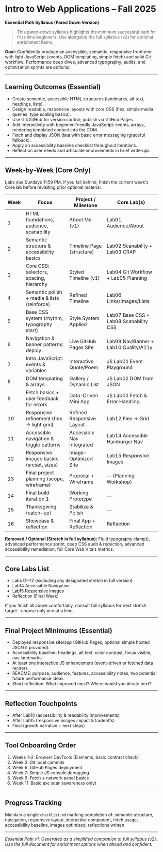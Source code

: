 # Intro to Web Applications – Fall 2025  
**Essential Path Syllabus (Pared Down Version)**

> This pared‑down syllabus highlights the minimum successful path for first‑time beginners. Use alongside the full syllabus (v2) for optional enrichment items.

**Goal:** Confidently produce an accessible, semantic, responsive front‑end with light JavaScript (events, DOM templating, simple fetch) and solid Git workflow. Performance deep dives, advanced typography, audits, and optimization sprints are *optional*.

---
## Learning Outcomes (Essential)
- Create semantic, accessible HTML structures (landmarks, alt text, headings, lists).
- Design readable, responsive layouts with core CSS (flex, simple media queries, type scaling basics).
- Use Git/GitHub for version control; publish via GitHub Pages.
- Add interactivity with beginner‑friendly JavaScript: events, arrays, rendering templated content into the DOM.
- Fetch and display JSON data with basic error messaging (graceful fallback).
- Apply an accessibility baseline checklist throughout iterations.
- Reflect on user needs and articulate improvements in brief write‑ups.

---
## Week‑by‑Week (Core Only)
Labs due Sundays 11:59 PM. If you fall behind, finish the current week's Core lab before revisiting prior optional material.

| Week | Focus | Project / Milestone | Core Lab(s) |
|------|-------|---------------------|-------------|
| 1 | HTML foundations, audience, scanability | About Me (v1) | Lab01 Audience/About |
| 2 | Semantic structure & accessibility basics | Timeline Page (structure) | Lab02 Scanability + Lab03 CRAP |
| 3 | Core CSS: selectors, spacing, hierarchy | Styled Timeline (v1) | Lab04 Git Workflow + Lab05 Planning |
| 4 | Semantic polish + media & lists (reinforce) | Refined Timeline | Lab06 Links/Images/Lists |
| 5 | Base CSS system (rhythm, typography start) | Style System Applied | Lab07 Base CSS + Lab08 Scanability CSS |
| 6 | Navigation & banner patterns; deploy | Live GitHub Pages Site | Lab09 Nav/Banner + Lab10 Quality/A11y |
| 7 | Intro JavaScript: events & variables | Interactive Quote/Poem | JS Lab01 Event Playground |
| 8 | DOM templating & arrays | Gallery / Dynamic List | JS Lab02 DOM from JSON |
| 9 | Fetch basics + user feedback for errors | Data-Driven Mini App | JS Lab03 Fetch & Error Handling |
| 10 | Responsive refinement (flex → light grid) | Refined Responsive Layout | Lab12 Flex → Grid |
| 11 | Accessible navigation & toggle patterns | Accessible Nav Integrated | Lab14 Accessible Hamburger Nav |
| 12 | Responsive images basics (srcset, sizes) | Image-Optimized Site | Lab15 Responsive Images |
| 13 | Final project planning (scope, wireframe) | Proposal + Wireframe | — (Planning Workshop) |
| 14 | Final build iteration 1 | Working Prototype | — |
| 15 | Thanksgiving (catch-up) | Stabilize & Polish | — |
| 16 | Showcase & reflection | Final App + Reflection | Reflection |

**Removed / Optional (Stretch in full syllabus):** Fluid typography clamp(), advanced performance sprint, deep CSS audit & reduction, advanced accessibility remediation, full Core Web Vitals metrics.

---
## Core Labs List
- Labs 01–12 (excluding any designated stretch in full version)
- Lab14 Accessible Navigation
- Lab15 Responsive Images
- Reflection (Final Week)

If you finish all above comfortably, consult full syllabus for next stretch target—choose only one at a time.

---
## Final Project Minimums (Essential)
- Deployed responsive site/app (GitHub Pages; optional simple hosted JSON if provided).
- Accessibility baseline: headings, alt text, color contrast, focus visible, nav landmarks.
- At least one interactive JS enhancement (event-driven or fetched data render).
- README: purpose, audience, features, accessibility notes, two potential future performance ideas.
- Short reflection: What improved most? Where would you iterate next?

---
## Reflection Touchpoints
- After Lab10 (accessibility & readability improvements)
- After Lab15 (responsive images impact & tradeoffs)
- Final (growth narrative + next steps)

---
## Tool Onboarding Order
1. Weeks 1–2: Browser DevTools (Elements, basic contrast check)
2. Week 3: Git local commits
3. Week 6: GitHub Pages deployment
4. Week 7: Simple JS console debugging
5. Week 9: Fetch + network panel basics
6. Week 11: Basic axe scan (awareness only)

---
## Progress Tracking
Maintain a single `checklist.md` marking completion of: semantic structure, navigation, responsive layout, interactive component, fetch usage, accessibility baseline, images optimized, reflections written.

---
*Essential Path v1. Generated as a simplified companion to full syllabus (v2). Use the full document for enrichment options when ahead and confident.*
